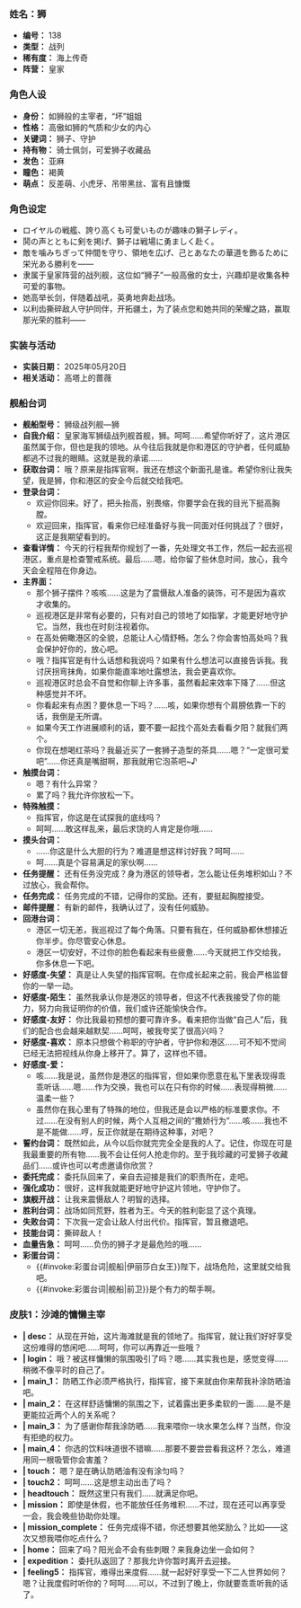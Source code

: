 ### 姓名：狮
* **编号：** 138
* **类型：** 战列
* **稀有度：** 海上传奇
* **阵营：** 皇家


### 角色人设
* **身份：** 如狮般的主宰者，“坏”姐姐
* **性格：** 高傲如狮的气质和少女的内心
* **关键词：** 狮子、守护
* **持有物：** 骑士佩剑，可爱狮子收藏品
* **发色：** 亚麻
* **瞳色：** 褐黄
* **萌点：** 反差萌、小虎牙、吊带黑丝、富有且慷慨


### 角色设定
* ロイヤルの戦艦、誇り高くも可愛いものが趣味の獅子レディ。
* 鬨の声とともに剣を掲げ、獅子は戦場に勇ましく赴く。
* 敵を噛みちぎって仲間を守り、領地を広げ、己とあなたの華道を飾るために栄光ある勝利を――
* 隶属于皇家阵营的战列舰，这位如“狮子”一般高傲的女士，兴趣却是收集各种可爱的事物。
* 她高举长剑，伴随着战吼，英勇地奔赴战场。
* 以利齿撕碎敌人守护同伴，开拓疆土，为了装点您和她共同的荣耀之路，赢取那光荣的胜利——


### 实装与活动
* **实装日期：** 2025年05月20日
* **相关活动：** 高塔上的蔷薇


### 舰船台词
* **舰船型号：** 狮级战列舰—狮
* **自我介绍：** 皇家海军狮级战列舰首舰，狮。呵呵……希望你听好了，这片港区虽然属于你，但也是我的领地。从今往后我就是你和港区的守护者，任何威胁都逃不过我的眼睛。这就是我的承诺……
* **获取台词：** 哦？原来是指挥官啊，我还在想这个新面孔是谁。希望你别让我失望，我是狮，你和港区的安全今后就交给我吧。
* **登录台词：**
  * 欢迎你回来。好了，把头抬高，别畏缩，你要学会在我的目光下挺高胸膛。
  * 欢迎回来，指挥官，看来你已经准备好与我一同面对任何挑战了？很好，这正是我期望看到的。
* **查看详情：** 今天的行程我帮你规划了一番，先处理文书工作，然后一起去巡视港区，重点是检查警戒系统。最后……嗯，给你留了些休息时间，放心，我今天会全程陪在你身边。
* **主界面：**
  * 那个狮子摆件？咳咳……这是为了震慑敌人准备的装饰，可不是因为喜欢才收集的。
  * 巡视港区是非常有必要的，只有对自己的领地了如指掌，才能更好地守护它。当然，我也在时刻注视着你。
  * 在高处俯瞰港区的全貌，总能让人心情舒畅。怎么？你会害怕高处吗？我会保护好你的，放心吧。
  * 哦？指挥官是有什么话想和我说吗？如果有什么想法可以直接告诉我。我讨厌拐弯抹角，如果你能直率地吐露想法，我会更喜欢你。
  * 巡视港区时总会不自觉和你聊上许多事，虽然看起来效率下降了……但这种感觉并不坏。
  * 你看起来有点困？要休息一下吗？……咳，如果你想有个肩膀依靠一下的话，我倒是无所谓。
  * 如果今天工作进展顺利的话，要不要一起找个高处去看看夕阳？就我们两个。
  * 你现在想喝红茶吗？我最近买了一套狮子造型的茶具……嗯？“一定很可爱吧”……你还真是嘴甜啊，那我就用它泡茶吧~♪
* **触摸台词：**
  * 嗯？有什么异常？
  * 累了吗？我允许你放松一下。
* **特殊触摸：**
  * 指挥官，你这是在试探我的底线吗？
  * 呵呵……敢这样乱来，最后求饶的人肯定是你哦……
* **摸头台词：**
  * ……你这是什么大胆的行为？难道是想这样讨好我？呵呵……
  * 呵……真是个容易满足的家伙啊……
* **任务提醒：** 还有任务没完成？身为港区的领导者，怎么能让任务堆积如山？不过放心，我会帮你。
* **任务完成：** 任务完成的不错，记得你的奖励。还有，要挺起胸膛接受。
* **邮件提醒：** 有新的邮件，我确认过了，没有任何威胁。
* **回港台词：**
  * 港区一切无恙，我巡视过了每个角落。只要有我在，任何威胁都休想接近你半步。你尽管安心休息。
  * 港区一切安好，不过你的脸色看起来有些疲惫……今天就把工作交给我，你多休息一下吧。
* **好感度-失望：** 真是让人失望的指挥官啊。在你成长起来之前，我会严格监督你的一举一动。
* **好感度-陌生：** 虽然我承认你是港区的领导者，但这不代表我接受了你的能力，努力向我证明你的价值，我们或许还能愉快合作。
* **好感度-友好：** 你比我最初预想的要可靠许多。看来把你当做“自己人”后，我们的配合也会越来越默契……呵呵，被我夸奖了很高兴吗？
* **好感度-喜欢：** 原本只想做个称职的守护者，守护你和港区……可不知不觉间已经无法把视线从你身上移开了。算了，这样也不错。
* **好感度-爱：**
  * 咳……我是说，虽然你是港区的指挥官，但如果你愿意在私下里表现得乖乖听话……嗯……作为交换，我也可以在只有你的时候……表现得稍微……温柔一些？
  * 虽然你在我心里有了特殊的地位，但我还是会以严格的标准要求你。不过……在没有别人的时候，两个人互相之间的“撒娇行为”……咳……我也不是不能做……哼，反正你就是在期待这种事，对吧？
* **誓约台词：** 既然如此，从今以后你就完完全全是我的人了。记住，你现在可是我最重要的所有物……我不会让任何人抢走你的。至于我珍藏的可爱狮子收藏品们……或许也可以考虑邀请你欣赏？
* **委托完成：** 委托队回来了，亲自去迎接是我们的职责所在，走吧。
* **强化成功：** 很好，这样我就能更好地守护这片领地，守护你了。
* **旗舰开战：** 让我来震慑敌人？明智的选择。
* **胜利台词：** 战场如同荒野，胜者为王。今天的胜利彰显了这个真理。
* **失败台词：** 下次我一定会让敌人付出代价。指挥官，暂且撤退吧。
* **技能台词：** 撕碎敌人！
* **血量告急：** 呵呵……负伤的狮子才是最危险的哦……
* **彩蛋台词：**
  * {{#invoke:彩蛋台词|舰船|伊丽莎白女王}}陛下，战场危险，这里就交给我吧。
  * {{#invoke:彩蛋台词|舰船|前卫}}是个有力的帮手啊。


### 皮肤1：沙滩的慵懒主宰
* **| desc：** 从现在开始，这片海滩就是我的领地了。指挥官，就让我们好好享受这份难得的悠闲吧……呵呵，你可以再靠近一些哦？
* **| login：** 哦？被这样慵懒的氛围吸引了吗？嗯……其实我也是，感觉变得……稍微不像平时的自己了。
* **| main_1：** 防晒工作必须严格执行，指挥官，接下来就由你来帮我补涂防晒油吧。
* **| main_2：** 在这样舒适慵懒的氛围之下，试着露出更多柔软的一面……是不是更能拉近两个人的关系呢？
* **| main_3：** 为了感谢你帮我涂防晒……我来喂你一块水果怎么样？当然，你没有拒绝的权力。
* **| main_4：** 你选的饮料味道很不错嘛……那要不要尝尝看我这杯？怎么，难道用同一根吸管你会害羞？
* **| touch：** 嗯？是在确认防晒油有没有涂匀吗？
* **| touch2：** 呵呵……这是想主动出击了吗？
* **| headtouch：** 既然这里只有我们……就满足你吧。
* **| mission：** 即使是休假，也不能放任任务堆积……不过，现在还可以再享受一会，我会晚些协助你处理。
* **| mission_complete：** 任务完成得不错，你还想要其他奖励么？比如——这次又想我喂你吃点什么？
* **| home：** 回来了吗？阳光会不会有些刺眼？来我身边坐一会如何？
* **| expedition：** 委托队返回了？那我允许你暂时离开去迎接。
* **| feeling5：** 指挥官，难得出来度假……就一起好好享受一下二人世界如何？嗯？让我度假时听你的？呵呵……可以，不过到了晚上，你就要乖乖听我的话了。
